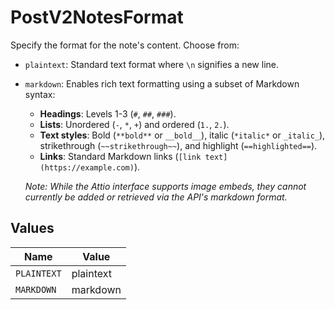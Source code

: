 # PostV2NotesFormat

Specify the format for the note's content. Choose from:
- `plaintext`: Standard text format where `\n` signifies a new line.
- `markdown`: Enables rich text formatting using a subset of Markdown syntax:
  - **Headings**: Levels 1-3 (`#`, `##`, `###`).
  - **Lists**: Unordered (`-`, `*`, `+`) and ordered (`1.`, `2.`).
  - **Text styles**: Bold (`**bold**` or `__bold__`), italic (`*italic*` or `_italic_`), strikethrough (`~~strikethrough~~`), and highlight (`==highlighted==`).
  - **Links**: Standard Markdown links (`[link text](https://example.com)`).

  *Note: While the Attio interface supports image embeds, they cannot currently be added or retrieved via the API's markdown format.*


## Values

| Name        | Value       |
| ----------- | ----------- |
| `PLAINTEXT` | plaintext   |
| `MARKDOWN`  | markdown    |